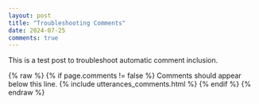 ```yaml
---
layout: post
title: "Troubleshooting Comments"
date: 2024-07-25
comments: true
---
```


This is a test post to troubleshoot automatic comment inclusion.

{% raw %}
{% if page.comments != false %}
  Comments should appear below this line.
  {% include utterances_comments.html %}
{% endif %}
{% endraw %}
